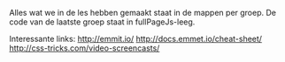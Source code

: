 Alles wat we in de les hebben gemaakt staat in de mappen per groep. 
De code van de laatste groep staat in fullPageJs-leeg. 

Interessante links:
http://emmit.io/
http://docs.emmet.io/cheat-sheet/
http://css-tricks.com/video-screencasts/
